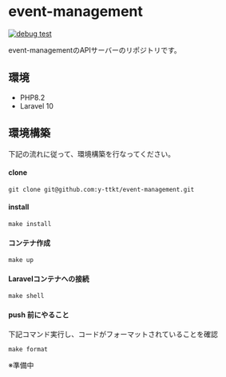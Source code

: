 # event-management

[![debug test](https://github.com/yusuke-takatsu/event-management/actions/workflows/debug_test.yml/badge.svg)](https://github.com/yusuke-takatsu/event-management/actions/workflows/debug_test.yml)

event-managementのAPIサーバーのリポジトリです。

## 環境

- PHP8.2
- Laravel 10

## 環境構築

下記の流れに従って、環境構築を行なってください。

#### clone

```
git clone git@github.com:y-ttkt/event-management.git
```

#### install

```
make install
```

#### コンテナ作成
```
make up
```

#### Laravelコンテナへの接続
```
make shell
```


#### push 前にやること

下記コマンド実行し、コードがフォーマットされていることを確認

```
make format
```


※準備中
